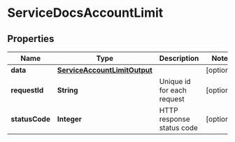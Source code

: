 

# ServiceDocsAccountLimit


## Properties

| Name | Type | Description | Notes |
|------------ | ------------- | ------------- | -------------|
|**data** | [**ServiceAccountLimitOutput**](ServiceAccountLimitOutput.md) |  |  [optional] |
|**requestId** | **String** | Unique id for each request |  [optional] |
|**statusCode** | **Integer** | HTTP response status code |  [optional] |



